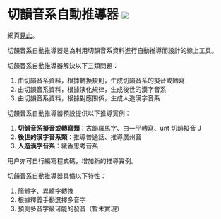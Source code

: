 # 切韻音系自動推導器 ![](https://github.com/nk2028/qieyun-autoderiver/workflows/Publish/badge.svg?branch=main)

網頁[見此](https://nk2028.shn.hk/qieyun-autoderiver/)。

切韻音系自動推導器是為利用切韻音系資料進行自動推導而設計的線上工具。

切韻音系自動推導器解決以下三類問題：

1. 由切韻音系資料，根據轉換規則，生成切韻音系的擬音或轉寫
1. 由切韻音系資料，根據演化規律，生成後世的漢字音系
1. 由切韻音系資料，根據對應關係，生成人造漢字音系

切韻音系自動推導器預設提供以下推導實例：

1. **切韻音系擬音或轉寫類**：古韻羅馬字、白一平轉寫、unt 切韻擬音 J
1. **後世的漢字音系類**：推導普通話、推導廣州音
1. **人造漢字音系**：綾香思考音系

用户亦可自行編寫程式碼，增加新的推導實例。

切韻音系自動推導器具備以下特性：

1. 簡體字、異體字轉換
1. 根據釋義手動選擇多音字
1. 預測多音字最可能的發音（暫未實現）
